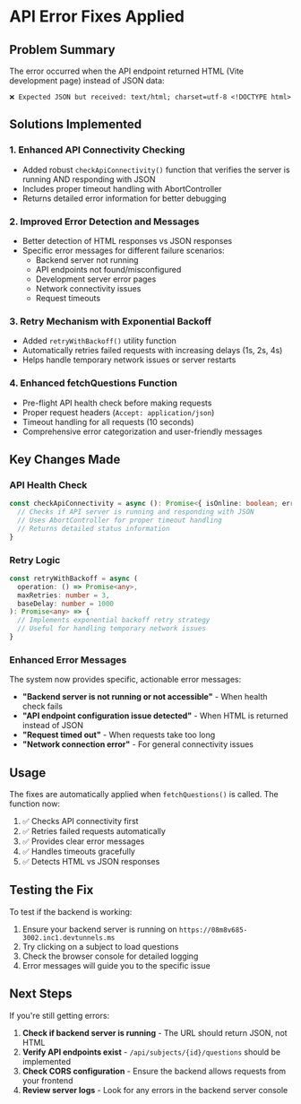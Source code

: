 # API Error Fixes Applied

## Problem Summary
The error occurred when the API endpoint returned HTML (Vite development page) instead of JSON data:
```
❌ Expected JSON but received: text/html; charset=utf-8 <!DOCTYPE html>
```

## Solutions Implemented

### 1. **Enhanced API Connectivity Checking**
- Added robust `checkApiConnectivity()` function that verifies the server is running AND responding with JSON
- Includes proper timeout handling with AbortController
- Returns detailed error information for better debugging

### 2. **Improved Error Detection and Messages**
- Better detection of HTML responses vs JSON responses
- Specific error messages for different failure scenarios:
  - Backend server not running
  - API endpoints not found/misconfigured
  - Development server error pages
  - Network connectivity issues
  - Request timeouts

### 3. **Retry Mechanism with Exponential Backoff**
- Added `retryWithBackoff()` utility function
- Automatically retries failed requests with increasing delays (1s, 2s, 4s)
- Helps handle temporary network issues or server restarts

### 4. **Enhanced fetchQuestions Function**
- Pre-flight API health check before making requests
- Proper request headers (`Accept: application/json`)
- Timeout handling for all requests (10 seconds)
- Comprehensive error categorization and user-friendly messages

## Key Changes Made

### API Health Check
```typescript
const checkApiConnectivity = async (): Promise<{ isOnline: boolean; error?: string }> => {
  // Checks if API server is running and responding with JSON
  // Uses AbortController for proper timeout handling
  // Returns detailed status information
}
```

### Retry Logic
```typescript
const retryWithBackoff = async (
  operation: () => Promise<any>,
  maxRetries: number = 3,
  baseDelay: number = 1000
): Promise<any> => {
  // Implements exponential backoff retry strategy
  // Useful for handling temporary network issues
}
```

### Enhanced Error Messages
The system now provides specific, actionable error messages:

- **"Backend server is not running or not accessible"** - When health check fails
- **"API endpoint configuration issue detected"** - When HTML is returned instead of JSON
- **"Request timed out"** - When requests take too long
- **"Network connection error"** - For general connectivity issues

## Usage
The fixes are automatically applied when `fetchQuestions()` is called. The function now:

1. ✅ Checks API connectivity first
2. ✅ Retries failed requests automatically
3. ✅ Provides clear error messages
4. ✅ Handles timeouts gracefully
5. ✅ Detects HTML vs JSON responses

## Testing the Fix
To test if the backend is working:
1. Ensure your backend server is running on `https://08m8v685-3002.inc1.devtunnels.ms`
2. Try clicking on a subject to load questions
3. Check the browser console for detailed logging
4. Error messages will guide you to the specific issue

## Next Steps
If you're still getting errors:
1. **Check if backend server is running** - The URL should return JSON, not HTML
2. **Verify API endpoints exist** - `/api/subjects/{id}/questions` should be implemented
3. **Check CORS configuration** - Ensure the backend allows requests from your frontend
4. **Review server logs** - Look for any errors in the backend server console